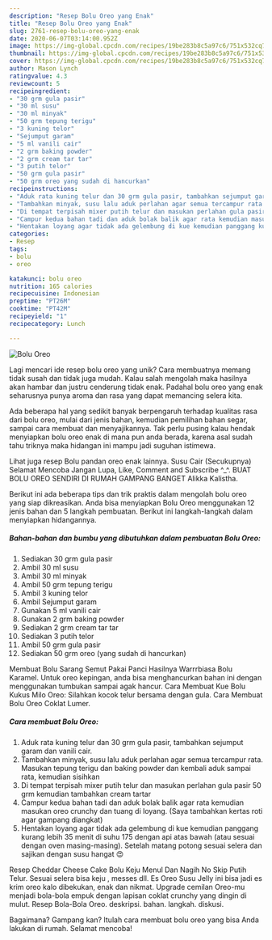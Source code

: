 ```yaml
---
description: "Resep Bolu Oreo yang Enak"
title: "Resep Bolu Oreo yang Enak"
slug: 2761-resep-bolu-oreo-yang-enak
date: 2020-06-07T03:14:00.952Z
image: https://img-global.cpcdn.com/recipes/19be283b8c5a97c6/751x532cq70/bolu-oreo-foto-resep-utama.jpg
thumbnail: https://img-global.cpcdn.com/recipes/19be283b8c5a97c6/751x532cq70/bolu-oreo-foto-resep-utama.jpg
cover: https://img-global.cpcdn.com/recipes/19be283b8c5a97c6/751x532cq70/bolu-oreo-foto-resep-utama.jpg
author: Mason Lynch
ratingvalue: 4.3
reviewcount: 5
recipeingredient:
- "30 grm gula pasir"
- "30 ml susu"
- "30 ml minyak"
- "50 grm tepung terigu"
- "3 kuning telor"
- "Sejumput garam"
- "5 ml vanili cair"
- "2 grm baking powder"
- "2 grm cream tar tar"
- "3 putih telor"
- "50 grm gula pasir"
- "50 grm oreo yang sudah di hancurkan"
recipeinstructions:
- "Aduk rata kuning telur dan 30 grm gula pasir, tambahkan sejumput garam dan vanili cair."
- "Tambahkan minyak, susu lalu aduk perlahan agar semua tercampur rata. Masukan tepung terigu dan baking powder dan kembali aduk sampai rata, kemudian sisihkan"
- "Di tempat terpisah mixer putih telur dan masukan perlahan gula pasir 50 grm kemudian tambahkan cream tartar"
- "Campur kedua bahan tadi dan aduk bolak balik agar rata kemudian masukan oreo crunchy dan tuang di loyang. (Saya tambahkan kertas roti agar gampang diangkat)"
- "Hentakan loyang agar tidak ada gelembung di kue kemudian panggang kurang lebih 35 menit di suhu 175 dengan api atas bawah (atau sesuai dengan oven masing-masing). Setelah matang potong sesuai selera dan sajikan dengan susu hangat 😍"
categories:
- Resep
tags:
- bolu
- oreo

katakunci: bolu oreo 
nutrition: 165 calories
recipecuisine: Indonesian
preptime: "PT26M"
cooktime: "PT42M"
recipeyield: "1"
recipecategory: Lunch

---
```



![Bolu Oreo](https://img-global.cpcdn.com/recipes/19be283b8c5a97c6/751x532cq70/bolu-oreo-foto-resep-utama.jpg)

Lagi mencari ide resep bolu oreo yang unik? Cara membuatnya memang tidak susah dan tidak juga mudah. Kalau salah mengolah maka hasilnya akan hambar dan justru cenderung tidak enak. Padahal bolu oreo yang enak seharusnya punya aroma dan rasa yang dapat memancing selera kita.

Ada beberapa hal yang sedikit banyak berpengaruh terhadap kualitas rasa dari bolu oreo, mulai dari jenis bahan, kemudian pemilihan bahan segar, sampai cara membuat dan menyajikannya. Tak perlu pusing kalau hendak menyiapkan bolu oreo enak di mana pun anda berada, karena asal sudah tahu triknya maka hidangan ini mampu jadi suguhan istimewa.

Lihat juga resep Bolu pandan oreo enak lainnya. Susu Cair (Secukupnya) Selamat Mencoba Jangan Lupa, Like, Comment and Subscribe ^_^. BUAT BOLU OREO SENDIRI DI RUMAH GAMPANG BANGET Alikka Kalistha.


Berikut ini ada beberapa tips dan trik praktis dalam mengolah bolu oreo yang siap dikreasikan. Anda bisa menyiapkan Bolu Oreo menggunakan 12 jenis bahan dan 5 langkah pembuatan. Berikut ini langkah-langkah dalam menyiapkan hidangannya.

<!--inarticleads1-->

##### Bahan-bahan dan bumbu yang dibutuhkan dalam pembuatan Bolu Oreo:

1. Sediakan 30 grm gula pasir
1. Ambil 30 ml susu
1. Ambil 30 ml minyak
1. Ambil 50 grm tepung terigu
1. Ambil 3 kuning telor
1. Ambil Sejumput garam
1. Gunakan 5 ml vanili cair
1. Gunakan 2 grm baking powder
1. Sediakan 2 grm cream tar tar
1. Sediakan 3 putih telor
1. Ambil 50 grm gula pasir
1. Sediakan 50 grm oreo (yang sudah di hancurkan)


Membuat Bolu Sarang Semut Pakai Panci Hasilnya Warrrbiasa Bolu Karamel. Untuk oreo kepingan, anda bisa menghancurkan bahan ini dengan menggunakan tumbukan sampai agak hancur. Cara Membuat Kue Bolu Kukus Milo Oreo: Silahkan kocok telur bersama dengan gula. Cara Membuat Bolu Oreo Coklat Lumer. 

<!--inarticleads2-->

##### Cara membuat Bolu Oreo:

1. Aduk rata kuning telur dan 30 grm gula pasir, tambahkan sejumput garam dan vanili cair.
1. Tambahkan minyak, susu lalu aduk perlahan agar semua tercampur rata. Masukan tepung terigu dan baking powder dan kembali aduk sampai rata, kemudian sisihkan
1. Di tempat terpisah mixer putih telur dan masukan perlahan gula pasir 50 grm kemudian tambahkan cream tartar
1. Campur kedua bahan tadi dan aduk bolak balik agar rata kemudian masukan oreo crunchy dan tuang di loyang. (Saya tambahkan kertas roti agar gampang diangkat)
1. Hentakan loyang agar tidak ada gelembung di kue kemudian panggang kurang lebih 35 menit di suhu 175 dengan api atas bawah (atau sesuai dengan oven masing-masing). Setelah matang potong sesuai selera dan sajikan dengan susu hangat 😍


Resep Cheddar Cheese Cake Bolu Keju Menul Dan Nagih No Skip Putih Telur. Sesuai selera bisa keju , messes dll. Es Oreo Susu Jelly ini bisa jadi es krim oreo kalo dibekukan, enak dan nikmat. Upgrade cemilan Oreo-mu menjadi bola-bola empuk dengan lapisan coklat crunchy yang dingin di mulut. Resep Bola-Bola Oreo. deskripsi. bahan. langkah. diskusi. 

Bagaimana? Gampang kan? Itulah cara membuat bolu oreo yang bisa Anda lakukan di rumah. Selamat mencoba!
